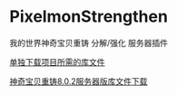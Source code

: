 # PixelmonStrengthen
我的世界神奇宝贝重铸 分解/强化 服务器插件  

[单独下载项目所需的库文件](https://wwa.lanzous.com/iW0p8ewrk6j)

[神奇宝贝重铸8.0.2服务器版库文件下载](https://download.nodecdn.net/containers/reforged/server/release/8.0.2/Pixelmon-1.12.2-8.0.2-server.jar)
